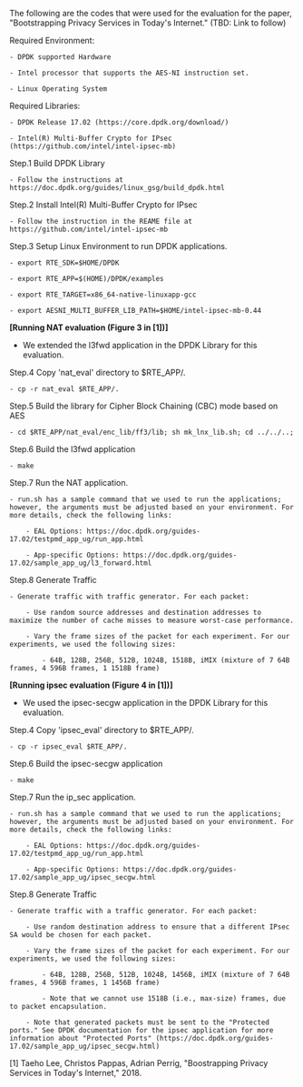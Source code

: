 The following are the codes that were used for the evaluation for the paper, "Bootstrapping Privacy Services in Today's Internet." (TBD: Link to follow)

Required Environment:

	- DPDK supported Hardware

	- Intel processor that supports the AES-NI instruction set.

	- Linux Operating System

Required Libraries:

	- DPDK Release 17.02 (https://core.dpdk.org/download/)

	- Intel(R) Multi-Buffer Crypto for IPsec (https://github.com/intel/intel-ipsec-mb)

Step.1 Build DPDK Library

	- Follow the instructions at https://doc.dpdk.org/guides/linux_gsg/build_dpdk.html

Step.2 Install Intel(R) Multi-Buffer Crypto for IPsec

	- Follow the instruction in the REAME file at https://github.com/intel/intel-ipsec-mb

Step.3 Setup Linux Environment to run DPDK applications.

	- export RTE_SDK=$HOME/DPDK
	
	- export RTE_APP=$(HOME)/DPDK/examples
	
	- export RTE_TARGET=x86_64-native-linuxapp-gcc
	
	- export AESNI_MULTI_BUFFER_LIB_PATH=$HOME/intel-ipsec-mb-0.44

****[Running NAT evaluation (Figure 3 in [1])]****

* We extended the l3fwd application in the DPDK Library for this evaluation.

Step.4 Copy 'nat_eval' directory to $RTE_APP/.

	- cp -r nat_eval $RTE_APP/.

Step.5 Build the library for Cipher Block Chaining (CBC) mode based on AES

	- cd $RTE_APP/nat_eval/enc_lib/ff3/lib; sh mk_lnx_lib.sh; cd ../../..;

Step.6 Build the l3fwd application

	- make

Step.7 Run the NAT application.

	- run.sh has a sample command that we used to run the applications; however, the arguments must be adjusted based on your environment. For more details, check the following links:
	
		- EAL Options: https://doc.dpdk.org/guides-17.02/testpmd_app_ug/run_app.html
		
		- App-specific Options: https://doc.dpdk.org/guides-17.02/sample_app_ug/l3_forward.html

Step.8 Generate Traffic

	- Generate traffic with traffic generator. For each packet:
	
		- Use random source addresses and destination addresses to maximize the number of cache misses to measure worst-case performance.
		
		- Vary the frame sizes of the packet for each experiment. For our experiments, we used the following sizes:
		
			- 64B, 128B, 256B, 512B, 1024B, 1518B, iMIX (mixture of 7 64B frames, 4 596B frames, 1 1518B frame)

****[Running ipsec evaluation (Figure 4 in [1])]****

* We used the ipsec-secgw application in the DPDK Library for this evaluation.

Step.4 Copy 'ipsec_eval' directory to $RTE_APP/.

	- cp -r ipsec_eval $RTE_APP/.

Step.6 Build the ipsec-secgw application

	- make

Step.7 Run the ip_sec application.

	- run.sh has a sample command that we used to run the applications; however, the arguments must be adjusted based on your environment. For more details, check the following links:
	
		- EAL Options: https://doc.dpdk.org/guides-17.02/testpmd_app_ug/run_app.html
		
		- App-specific Options: https://doc.dpdk.org/guides-17.02/sample_app_ug/ipsec_secgw.html

Step.8 Generate Traffic

	- Generate traffic with a traffic generator. For each packet:
	
		- Use random destination address to ensure that a different IPsec SA would be chosen for each packet.
		
		- Vary the frame sizes of the packet for each experiment. For our experiments, we used the following sizes:
			
			- 64B, 128B, 256B, 512B, 1024B, 1456B, iMIX (mixture of 7 64B frames, 4 596B frames, 1 1456B frame)
				
			- Note that we cannot use 1518B (i.e., max-size) frames, due to packet encapsulation.
				
		- Note that generated packets must be sent to the "Protected ports." See DPDK documentation for the ipsec application for more information about "Protected Ports" (https://doc.dpdk.org/guides-17.02/sample_app_ug/ipsec_secgw.html)

[1] Taeho Lee, Christos Pappas, Adrian Perrig, "Boostrapping Privacy Services in Today's Internet," 2018.
